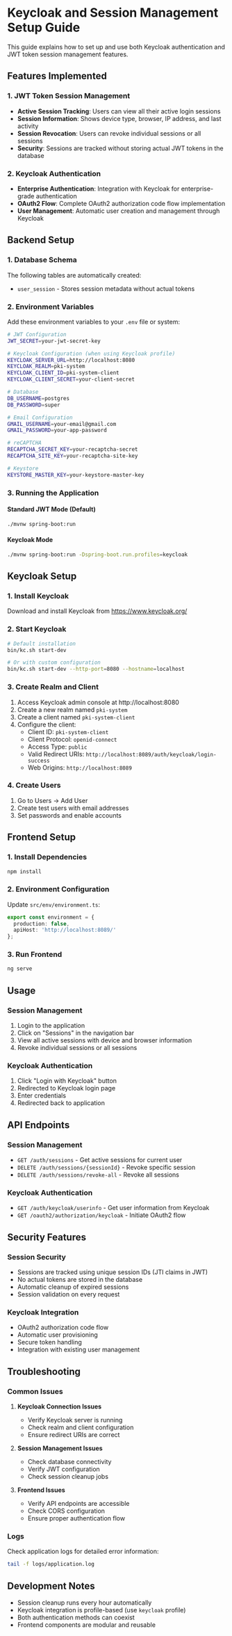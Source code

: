 # Keycloak and Session Management Setup Guide

This guide explains how to set up and use both Keycloak authentication and JWT token session management features.

## Features Implemented

### 1. JWT Token Session Management
- **Active Session Tracking**: Users can view all their active login sessions
- **Session Information**: Shows device type, browser, IP address, and last activity
- **Session Revocation**: Users can revoke individual sessions or all sessions
- **Security**: Sessions are tracked without storing actual JWT tokens in the database

### 2. Keycloak Authentication
- **Enterprise Authentication**: Integration with Keycloak for enterprise-grade authentication
- **OAuth2 Flow**: Complete OAuth2 authorization code flow implementation
- **User Management**: Automatic user creation and management through Keycloak

## Backend Setup

### 1. Database Schema
The following tables are automatically created:
- `user_session` - Stores session metadata without actual tokens

### 2. Environment Variables
Add these environment variables to your `.env` file or system:

```bash
# JWT Configuration
JWT_SECRET=your-jwt-secret-key

# Keycloak Configuration (when using Keycloak profile)
KEYCLOAK_SERVER_URL=http://localhost:8080
KEYCLOAK_REALM=pki-system
KEYCLOAK_CLIENT_ID=pki-system-client
KEYCLOAK_CLIENT_SECRET=your-client-secret

# Database
DB_USERNAME=postgres
DB_PASSWORD=super

# Email Configuration
GMAIL_USERNAME=your-email@gmail.com
GMAIL_PASSWORD=your-app-password

# reCAPTCHA
RECAPTCHA_SECRET_KEY=your-recaptcha-secret
RECAPTCHA_SITE_KEY=your-recaptcha-site-key

# Keystore
KEYSTORE_MASTER_KEY=your-keystore-master-key
```

### 3. Running the Application

#### Standard JWT Mode (Default)
```bash
./mvnw spring-boot:run
```

#### Keycloak Mode
```bash
./mvnw spring-boot:run -Dspring-boot.run.profiles=keycloak
```

## Keycloak Setup

### 1. Install Keycloak
Download and install Keycloak from https://www.keycloak.org/

### 2. Start Keycloak
```bash
# Default installation
bin/kc.sh start-dev

# Or with custom configuration
bin/kc.sh start-dev --http-port=8080 --hostname=localhost
```

### 3. Create Realm and Client
1. Access Keycloak admin console at http://localhost:8080
2. Create a new realm named `pki-system`
3. Create a client named `pki-system-client`
4. Configure the client:
   - Client ID: `pki-system-client`
   - Client Protocol: `openid-connect`
   - Access Type: `public`
   - Valid Redirect URIs: `http://localhost:8089/auth/keycloak/login-success`
   - Web Origins: `http://localhost:8089`

### 4. Create Users
1. Go to Users → Add User
2. Create test users with email addresses
3. Set passwords and enable accounts

## Frontend Setup

### 1. Install Dependencies
```bash
npm install
```

### 2. Environment Configuration
Update `src/env/environment.ts`:
```typescript
export const environment = {
  production: false,
  apiHost: 'http://localhost:8089/'
};
```

### 3. Run Frontend
```bash
ng serve
```

## Usage

### Session Management
1. Login to the application
2. Click on "Sessions" in the navigation bar
3. View all active sessions with device and browser information
4. Revoke individual sessions or all sessions

### Keycloak Authentication
1. Click "Login with Keycloak" button
2. Redirected to Keycloak login page
3. Enter credentials
4. Redirected back to application

## API Endpoints

### Session Management
- `GET /auth/sessions` - Get active sessions for current user
- `DELETE /auth/sessions/{sessionId}` - Revoke specific session
- `DELETE /auth/sessions/revoke-all` - Revoke all sessions

### Keycloak Authentication
- `GET /auth/keycloak/userinfo` - Get user information from Keycloak
- `GET /oauth2/authorization/keycloak` - Initiate OAuth2 flow

## Security Features

### Session Security
- Sessions are tracked using unique session IDs (JTI claims in JWT)
- No actual tokens are stored in the database
- Automatic cleanup of expired sessions
- Session validation on every request

### Keycloak Integration
- OAuth2 authorization code flow
- Automatic user provisioning
- Secure token handling
- Integration with existing user management

## Troubleshooting

### Common Issues

1. **Keycloak Connection Issues**
   - Verify Keycloak server is running
   - Check realm and client configuration
   - Ensure redirect URIs are correct

2. **Session Management Issues**
   - Check database connectivity
   - Verify JWT configuration
   - Check session cleanup jobs

3. **Frontend Issues**
   - Verify API endpoints are accessible
   - Check CORS configuration
   - Ensure proper authentication flow

### Logs
Check application logs for detailed error information:
```bash
tail -f logs/application.log
```

## Development Notes

- Session cleanup runs every hour automatically
- Keycloak integration is profile-based (use `keycloak` profile)
- Both authentication methods can coexist
- Frontend components are modular and reusable
